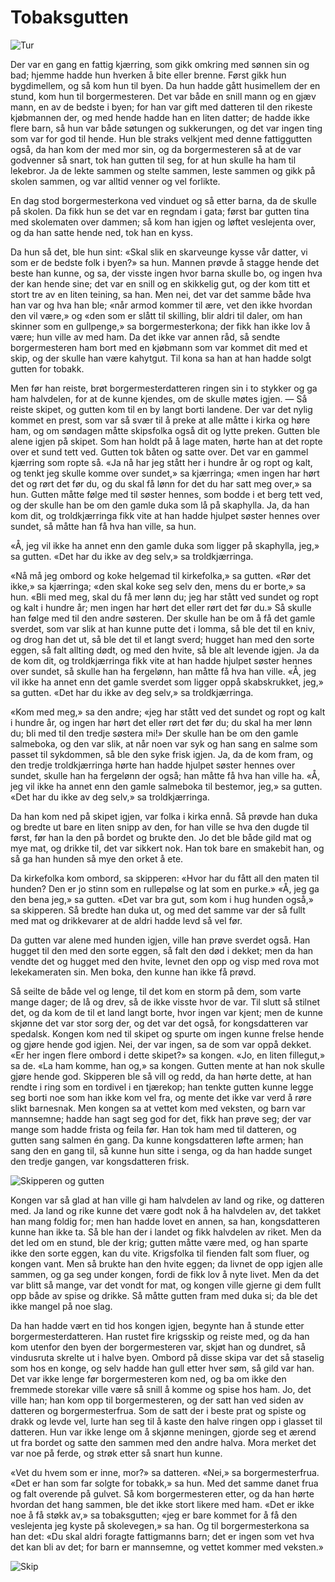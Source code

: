 # Tobaksgutten

![Tur](./tg1.png)

Der var en gang en fattig kjærring, som gikk omkring med sønnen sin og bad; hjemme hadde hun hverken å bite eller brenne. Først gikk hun bygdimellem, og så kom hun til byen. Da hun hadde gått husimellem der en stund, kom hun til borgermesteren. Det var både en snill mann og en gjæv mann, en av de bedste i byen; for han var gift med datteren til den rikeste kjøbmannen der, og med hende hadde han en liten datter; de hadde ikke flere barn, så hun var både søtungen og sukkerungen, og det var ingen ting som var for god til hende. Hun ble straks velkjent med denne fattiggutten også, da han kom der med mor sin, og da borgermesteren så at de var godvenner så snart, tok han gutten til seg, for at hun skulle ha ham til lekebror. Ja de lekte sammen og stelte sammen, leste sammen og gikk på skolen sammen, og var alltid venner og vel forlikte.

En dag stod borgermesterkona ved vinduet og så etter barna, da de skulle på skolen. Da fikk hun se det var en regndam i gata; først bar gutten tina med skolematen over dammen; så kom han igjen og løftet veslejenta over, og da han satte hende ned, tok han en kyss.

Da hun så det, ble hun sint: «Skal slik en skarveunge kysse vår datter, vi som er de bedste folk i byen?» sa hun. Mannen prøvde å stagge hende det beste han kunne, og sa, der visste ingen hvor barna skulle bo, og ingen hva der kan hende sine; det var en snill og en skikkelig gut, og der kom titt et stort tre av en liten teining, sa han. Men nei, det var det samme både hva han var og hva han ble; «når armod kommer til ære, vet den ikke hvordan den vil være,» og «den som er slått til skilling, blir aldri til daler, om han skinner som en gullpenge,» sa borgermesterkona; der fikk han ikke lov å være; hun ville av med ham. Da det ikke var annen råd, så sendte borgermesteren ham bort med en kjøbmann som var kommet dit med et skip, og der skulle han være kahytgut. Til kona sa han at han hadde solgt gutten for tobakk.

Men før han reiste, brøt borgermesterdatteren ringen sin i to stykker og ga ham halvdelen, for at de kunne kjendes, om de skulle møtes igjen. — Så reiste skipet, og gutten kom til en by langt borti landene. Der var det nylig kommet en prest, som var så svær til å preke at alle måtte i kirka og høre ham, og om søndagen måtte skipsfolka også dit og lytte preken. Gutten ble alene igjen på skipet. Som han holdt på å lage maten, hørte han at det ropte over et sund tett ved. Gutten tok båten og satte over. Det var en gammel kjærring som ropte så. «Ja nå har jeg stått her i hundre år og ropt og kalt, og tenkt jeg skulle komme over sundet,» sa kjærringa; «men ingen har hørt det og rørt det før du, og du skal få lønn for det du har satt meg over,» sa hun. Gutten måtte følge med til søster hennes, som bodde i et berg tett ved, og der skulle han be om den gamle duka som lå på skaphylla. Ja, da han kom dit, og troldkjærringa fikk vite at han hadde hjulpet søster hennes over sundet, så måtte han få hva han ville, sa hun.

«Å, jeg vil ikke ha annet enn den gamle duka som ligger på skaphylla, jeg,» sa gutten. «Det har du ikke av deg selv,» sa troldkjærringa.

«Nå må jeg ombord og koke helgemad til kirkefolka,» sa gutten. «Rør det ikke,» sa kjærringa; «den skal koke seg selv den, mens du er borte,» sa hun. «Bli med meg, skal du få mer lønn du; jeg har stått ved sundet og ropt og kalt i hundre år; men ingen har hørt det eller rørt det før du.» Så skulle han følge med til den andre søsteren. Der skulle han be om å få det gamle sverdet, som var slik at han kunne putte det i lomma, så ble det til en kniv, og drog han det ut, så ble det til et langt sverd; hugget han med den sorte eggen, så falt allting dødt, og med den hvite, så ble alt levende igjen. Ja da de kom dit, og troldkjærringa fikk vite at han hadde hjulpet søster hennes over sundet, så skulle han ha fergelønn, han måtte få hva han ville. «Å, jeg vil ikke ha annet enn det gamle sverdet som ligger oppå skabskrukket, jeg,» sa gutten. «Det har du ikke av deg selv,» sa troldkjærringa.

«Kom med meg,» sa den andre; «jeg har stått ved det sundet og ropt og kalt i hundre år, og ingen har hørt det eller rørt det før du; du skal ha mer lønn du; bli med til den tredje søstera mi!» Der skulle han be om den gamle salmeboka, og den var slik, at når noen var syk og han sang en salme som passet til sykdommen, så ble den syke frisk igjen. Ja, da de kom fram, og den tredje troldkjærringa hørte han hadde hjulpet søster hennes over sundet, skulle han ha fergelønn der også; han måtte få hva han ville ha. «Å, jeg vil ikke ha annet enn den gamle salmeboka til bestemor, jeg,» sa gutten. «Det har du ikke av deg selv,» sa troldkjærringa.

Da han kom ned på skipet igjen, var folka i kirka ennå. Så prøvde han duka og bredte ut bare en liten snipp av den, for han ville se hva den dugde til først, før han la den på bordet og brukte den. Jo det ble både gild mat og mye mat, og drikke til, det var sikkert nok. Han tok bare en smakebit han, og så ga han hunden så mye den orket å ete.

Da kirkefolka kom ombord, sa skipperen: «Hvor har du fått all den maten til hunden? Den er jo stinn som en rullepølse og lat som en purke.» «Å, jeg ga den bena jeg,» sa gutten. «Det var bra gut, som kom i hug hunden også,» sa skipperen. Så bredte han duka ut, og med det samme var der så fullt med mat og drikkevarer at de aldri hadde levd så vel før.

Da gutten var alene med hunden igjen, ville han prøve sverdet også. Han hugget til den med den sorte eggen, så falt den død i dekket; men da han vendte det og hugget med den hvite, levnet den opp og visp med rova mot lekekameraten sin. Men boka, den kunne han ikke få prøvd.

Så seilte de både vel og lenge, til det kom en storm på dem, som varte mange dager; de lå og drev, så de ikke visste hvor de var. Til slutt så stilnet det, og da kom de til et land langt borte, hvor ingen var kjent; men de kunne skjønne det var stor sorg der, og det var det også, for kongsdatteren var spedalsk. Kongen kom ned til skipet og spurte om ingen kunne frelse hende og gjøre hende god igjen. Nei, der var ingen, sa de som var oppå dekket. «Er her ingen flere ombord i dette skipet?» sa kongen. «Jo, en liten fillegut,» sa de. «La ham komme, han og,» sa kongen. Gutten mente at han nok skulle gjøre hende god. Skipperen ble så vill og redd, da han hørte dette, at han rendte i ring som en tordivel i en tjærekop; han tenkte gutten kunne legge seg borti noe som han ikke kom vel fra, og mente det ikke var verd å røre slikt barnesnak. Men kongen sa at vettet kom med veksten, og barn var mannsemne; hadde han sagt seg god for det, fikk han prøve seg; der var mange som hadde frista og feila før. Han tok ham med til datteren, og gutten sang salmen én gang. Da kunne kongsdatteren løfte armen; han sang den en gang til, så kunne hun sitte i senga, og da han hadde sunget den tredje gangen, var kongsdatteren frisk.

![Skipperen og gutten](./tg2.png)

Kongen var så glad at han ville gi ham halvdelen av land og rike, og datteren med. Ja land og rike kunne det være godt nok å ha halvdelen av, det takket han mang foldig for; men han hadde lovet en annen, sa han, kongsdatteren kunne han ikke ta. Så ble han der i landet og fikk halvdelen av riket. Men da det led om en stund, ble der krig; gutten måtte være med, og han sparte ikke den sorte eggen, kan du vite. Krigsfolka til fienden falt som fluer, og kongen vant. Men så brukte han den hvite eggen; da livnet de opp igjen alle sammen, og ga seg under kongen, fordi de fikk lov å nyte livet. Men da det var blitt så mange, var det vondt for mat, og kongen ville gjerne gi dem fullt opp både av spise og drikke. Så måtte gutten fram med duka si; da ble det ikke mangel på noe slag.

Da han hadde vært en tid hos kongen igjen, begynte han å stunde etter borgermesterdatteren. Han rustet fire krigsskip og reiste med, og da han kom utenfor den byen der borgermesteren var, skjøt han og dundret, så vindusruta skrelte ut i halve byen. Ombord på disse skipa var det så staselig som hos en konge, og selv hadde han gull etter hver søm, så gild var han. Det var ikke lenge før borgermesteren kom ned, og ba om ikke den fremmede storekar ville være så snill å komme og spise hos ham. Jo, det ville han; han kom opp til borgermesteren, og der satt han ved siden av datteren og borgermesterfrua. Som de satt der i beste prat og spiste og drakk og levde vel, lurte han seg til å kaste den halve ringen opp i glasset til datteren. Hun var ikke lenge om å skjønne meningen, gjorde seg et ærend ut fra bordet og satte den sammen med den andre halva. Mora merket det var noe på ferde, og strøk etter så snart hun kunne.

«Vet du hvem som er inne, mor?» sa datteren. «Nei,» sa borgermesterfrua. «Det er han som far solgte for tobakk,» sa hun. Med det samme danet frua og falt overende på gulvet. Så kom borgermesteren etter, og da han hørte hvordan det hang sammen, ble det ikke stort likere med ham. «Det er ikke noe å få støkk av,» sa tobaksgutten; «jeg er bare kommet for å få den veslejenta jeg kyste på skolevegen,» sa han. Og til borgermesterkona sa han det: «Du skal aldri foragte fattigmanns barn; det er ingen som vet hva det kan bli av det; for barn er mannsemne, og vettet kommer med veksten.»

![Skip](./tg3.png)

